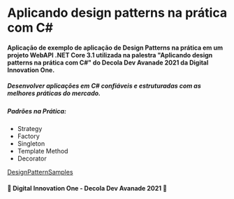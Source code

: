 # Aplicando design patterns na prática com C#

#### Aplicação de exemplo de aplicação de Design Patterns na prática em um projeto WebAPI .NET Core 3.1 utilizada na palestra "Aplicando design patterns na prática com C#" do Decola Dev Avanade 2021 da Digital Innovation One.

##### Desenvolver aplicações em C# confiáveis e estruturadas com as melhores práticas do mercado.

##### Padrões na Prática:
- Strategy
- Factory
- Singleton
- Template Method
- Decorator

[DesignPatternSamples](https://github.com/JM-2/Aplicando-DesignPatterns-CSharp/tree/master/DesignPatternSamples-main)

#### 🚀 Digital Innovation One - Decola Dev Avanade 2021 🚀
